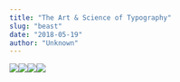 ```yaml
---
title: "The Art & Science of Typography"
slug: "beast"
date: "2018-05-19"
author: "Unknown"
---
```


![](http://images.squarespace-cdn.com/content/v1/525f99bee4b09c141b6f8b0c/1517762173772-AXGVLJXEF3GD5C0V1LIV/IMG_7268.jpg)![](http://images.squarespace-cdn.com/content/v1/525f99bee4b09c141b6f8b0c/1517762524112-FY2VZACEIWJVA042YAAF/IMG_7271.jpg)![](http://images.squarespace-cdn.com/content/v1/525f99bee4b09c141b6f8b0c/1517762658053-NBD1RHC8I7G6VJR52H7J/IMG_7266.jpg)![](http://images.squarespace-cdn.com/content/v1/525f99bee4b09c141b6f8b0c/1517685456650-YGWWIDEPZH903HB2A77J/IMG_7323.jpg)